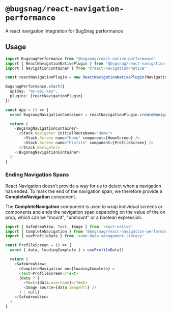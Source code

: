 # `@bugsnag/react-navigation-performance`

A react navigation integration for BugSnag performance

## Usage

```typescript
import BugsnagPerformance from "@bugsnag/react-native-performance"
import { ReactNavigationNativePlugin } from '@bugsnag/react-navigation-performance'
import { NavigationContainer } from "@react-navigation/native"

const reactNavigationPlugin = new ReactNavigationNativePlugin(NavigationContainer)

BugsnagPerformance.start({
  apiKey: "my-api-key",
  plugins: [reactNavigationPlugin]
})

const App = () => {
  const BugsnagNavigationContainer = reactNavigationPlugin.createNavigationContainer()

  return (
    <BugsnagNavigationContainer>
      <Stack.Navigator initialRouteName="Home">
        <Stack.Screen name="Home" component={HomeScreen} />
        <Stack.Screen name="Profile" component={ProfileScreen} />
      </Stack.Navigator>
    </BugsnagNavigationContainer>
  )
}
```

### Ending Navigation Spans

React Navigation doesn’t provide a way for us to detect when a navigation has ended. To mark the end of the navigation span, we therefore provide a **CompleteNavigation** component.

The **CompleteNavigation** component is used to wrap individual screens or components and ends the navigation span depending on the value of the on prop, which can be "mount", "unmount" or a boolean expression.

```typescript
import { SafeAreaView, Text, Image } from 'react-native'
import { CompleteNavigation } from '@bugsnag/react-navigation-performance'
import { useProfileData } from 'some-data-management-library'

const ProfileScreen = () => {
  const { data, loadingComplete } = useProfileData()

  return (
    <SafeAreaView>
      <CompleteNavigation on={loadingComplete} >
      <Text>ProfileScreen</Text>
      {data ? (
        <Text>{data.username}</Text>
        <Image source={data.imageUrl} />
      ) : null}
    </SafeAreaView>
  )
}
```
